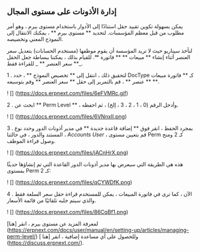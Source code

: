 ## إدارة الأذونات على مستوى المجال

يمكن بسهولة تكوين تقييد حقل استنادًا إلى الأدوار باستخدام مستوى بيرم ، وهو أمر مطلوب من قبل معظم المؤسسات. لتحديد ** مستوى بيرم ** ، يمكنك الانتقال إلى النموذج المعني وتخصيصه.

لنأخذ سيناريو حيث لا تريد المؤسسة أن يقوم موظفها (مستخدم الحسابات) بتعديل سعر العنصر أثناء إنشاء ** مبيعات ** ** فاتورة **. للقيام بذلك ، يمكننا ببساطة جعل الحقل ** سعر العنصر ** _ للقراءة فقط_.

1 \. لتحقيق ذلك ، انتقل إلى ** تخصيص النموذج ** ، حدد DocType كـ ** فاتورة مبيعات ** ** عنصر ** ، قم بالتمرير إلى حقل ** سعر العنصر ** وقم بتوسيعه.

! [] (https://docs.erpnext.com/files/6eFVMRc.gif)

2 \. ابحث عن ** Perm Level ** ، وأدخل الرقم (0 ، 1 ، 2 ، 3 ، إلخ) ، ثم احفظه.

! [] (https://docs.erpnext.com/files/6VNnxII.png)

3 \. بمجرد الحفظ ، انقر فوق ** إضافة قاعدة جديدة ** في مدير أذونات الدور وحدد نوع المستند والدور ، في حالتنا ، _Accounts_ _User_ ، قم بتعيين مستوى Perm كـ 2 ومنح وصول قراءة الموظف.

! [] (https://docs.erpnext.com/files/jACnHrX.png)

هذه هي الطريقة التي سيعرض بها مدير أذونات الدور القاعدة التي تم إنشاؤها حديثًا بمستوى Perm كـ 2:

! [] (https://docs.erpnext.com/files/qCYWDfK.png)

4 \. الآن ، كما ترى في فاتورة المبيعات ، يمكن للمستخدم قراءة حقل سعر السلعة فقط والذي سيتم جلبه تلقائيًا من قائمة الأسعار.

! [] (https://docs.erpnext.com/files/86CqBf1.png)

  
لمعرفة المزيد عن مستوى بيرم ، انقر [هنا] (https://erpnext.com/docs/user/manual/en/setting-up/articles/managing-perm-level/) وللحصول على أي مساعدة إضافية ، انقر [هنا ] (https://discuss.erpnext.com/).